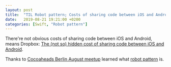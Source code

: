 ```yaml
---
layout: post
title:  "TIL Robot pattern; Costs of sharing code between iOS and Android"
date:   2019-08-21 19:21:00 +0200
categories: [Swift, "Robot pattern"]
---
```

There're not obvious costs of sharing code between iOS and Android, means Dropbox: [The (not so) hidden cost of sharing code between iOS and Android](https://blogs.dropbox.com/tech/2019/08/the-not-so-hidden-cost-of-sharing-code-between-ios-and-android/).

Thanks to [Cocoaheads Berlin August meetup](https://www.meetup.com/Cocoaheads-Berlin/events/263912109/) learned what [robot pattern](https://medium.com/capital-one-tech/robot-pattern-testing-for-xcuitest-4c2f0c40b4ad) is.

